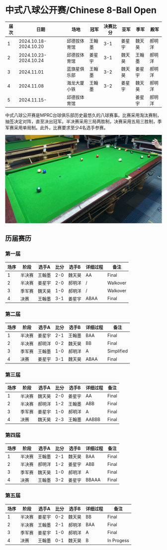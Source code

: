 # 中式八球公开赛/Chinese 8-Ball Open

| 届次 | 日期                   | 场地        | 冠军   | 决赛比分 | 亚军   | 季军   | 殿军 |
| ---- | --------------------- | ----------- | ------ | ------  | ------ | ------ | ------ |
| 1    | 2024.10.18-2024.10.20 | 邱德拔体育馆 | 王翰墨 | 3-1      | 姜星宇 | 魏天昊 | 郝明洋 |
| 2    | 2024.10.23-2024.10.24 | 邱德拔体育馆 | 姜星宇 | 3-1      | 魏天昊 | 王翰墨 | 郝明洋 |
| 3    | 2024.11.01            | 蓝旗星俱乐部 | 王翰墨 | 3-2      | 魏天昊 | 姜星宇 | 郝明洋 |
| 4    | 2024.11.08            | 海龙大厦小铁 | 王翰墨 | 3-2      | 姜星宇 | 魏天昊 | 郝明洋 |
| 5    | 2024.11.15-           | 邱德拔体育馆 |       |          |        | 姜星宇 | 郝明洋 |

中式八球公开赛是MPRC台球俱乐部历史最悠久的八球赛事。比赛采用淘汰赛制，抽签决定对阵，直至决出冠军。半决赛采用三局两胜制，决赛采用五局三胜制，季军赛采用单局制。此外，比赛要求至少4名选手参赛。

![](./img/chinese_8-ball_open.jpg)

## 历届赛历

### 第一届

| 场序 | 阶段   | 选手A  | 比分 | 选手B  | 详细过程 | 备注 |
| ---- | ------ | ----- | ---- | ----- | ---- | ---- |
| 1    | 半决赛 | 王翰墨 | 2-0  | 魏天昊 | AA | Final |
| 2    | 半决赛 | 姜星宇 | 2-0  | 郝明洋 | / | Walkover |
| 3    | 季军赛 | 魏天昊 | 1-0  | 郝明洋 | / | Walkover  |
| 4    | 决赛   | 王翰墨 | 3-1  | 姜星宇 | ABAA | Final |

### 第二届

| 场序 | 阶段   | 选手A  | 比分 | 选手B  | 详细过程 | 备注  |
| ---- | ----- | ------ | ---- | ----- | ----- | ----- |
| 1    | 半决赛 | 姜星宇 | 2-1  | 王翰墨 | BAA | Final |
| 2    | 半决赛 | 郝明洋 | 0-2  | 魏天昊 | BB | Final |
| 3    | 季军赛 | 王翰墨 | 1-0  | 郝明洋 | A | Simplified |
| 4    | 决赛   | 姜星宇 | 3-1  | 魏天昊 | ABAA | Final |

### 第三届

| 场序 | 阶段   | 选手A  | 比分 | 选手B  | 详细过程 | 备注  |
| ---- | ----- | ------ | ---- | ----- | ----- | ----- |
| 1    | 半决赛 | 魏天昊 | 2-0  | 姜星宇 | AA | Final |
| 2    | 半决赛 | 郝明洋 | 1-2  | 王翰墨 | ABB | Final |
| 3    | 季军赛 | 姜星宇 | 1-0  | 郝明洋 | A | Final |
| 4    | 决赛   | 魏天昊 | 2-3  | 王翰墨 | AABBB | Final |

### 第四届

| 场序 | 阶段   | 选手A  | 比分 | 选手B  | 详细过程 | 备注  |
| ---- | ----- | ------ | ---- | ----- | ----- | ----- |
| 1    | 半决赛 | 王翰墨 | 2-1 | 魏天昊 | BAA | Final   |
| 2    | 半决赛 | 郝明洋 | 1-2 | 姜星宇 | ABB | Final   |
| 3    | 季军赛 | 魏天昊 | 1-0 | 郝明洋 | A   | Final   |
| 4    | 决赛   | 王翰墨 | 3-2 | 姜星宇 | BBAAA | Final   |

### 第五届

| 场序 | 阶段   | 选手A  | 比分 | 选手B  | 详细过程 | 备注  |
| ---- | ----- | ------ | ---- | ----- | ----- | ----- |
| 1    | 半决赛 | 姜星宇 | 0-2 | 魏天昊 | BB  | Final   |
| 2    | 半决赛 | 王翰墨 | 2-1 | 郝明洋 | BAA | Final   |
| 3    | 季军赛 | 姜星宇 | 1-0 | 郝明洋 | A   | Final   |
| 4    | 决赛   | 王翰墨 | 0-1 | 魏天昊 | B   | In Progess |
